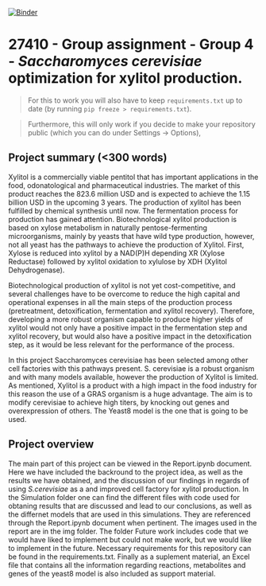 [![Binder](https://mybinder.org/badge_logo.svg)](https://mybinder.org/v2/gh/27410/https://github.com/27410/27410-2020-group-project-group4_xylitolproduction.git/main)

# 27410 - Group assignment - Group 4 - *Saccharomyces cerevisiae* optimization for xylitol production.

> For this to work you will also have to keep `requirements.txt` up to date (by running `pip freeze > requirements.txt`).

> Furthermore, this will only work if you decide to make your repository public (which you can do under Settings -> Options),

## Project summary (<300 words)
Xylitol is a commercially viable pentitol that has important applications in the food, odonatological and pharmaceutical industries. The market of this product reaches the 823.6 million USD and is expected to achieve the 1.15 billion USD in the upcoming 3 years. The production of xylitol has been fulfilled by chemical synthesis until now. The fermentation process for production has gained attention. Biotechnological xylitol production is based on xylose metabolism in naturally pentose-fermenting microorganisms, mainly by yeasts that have wild type production, however, not all yeast has the pathways to achieve the production of Xylitol. First, Xylose is reduced into xylitol by a NAD(P)H depending XR (Xylose Reductase) followed by xylitol oxidation to xylulose by XDH (Xylitol Dehydrogenase).

Biotechnological production of xylitol is not yet cost-competitive, and several challenges have to be overcome to reduce the high capital and operational expenses in all the main steps of the production process (pretreatment, detoxification, fermentation and xylitol recovery). Therefore, developing a more robust organism capable to produce higher yields of xylitol would not only have a positive impact in the fermentation step and xylitol recovery, but would also have a positive impact in the detoxification step, as it would be less relevant for the performance of the process.

In this project Saccharomyces cerevisiae has been selected among other cell factories with this pathways present. S. cerevisiae is a robust organism and with many models available, however the production of Xylitol is limited. As mentioned, Xylitol is a product with a high impact in the food industry for this reason the use of a GRAS organism is a huge advantage. The aim is to modify cerevisiae to achieve high titers, by knocking out genes and overexpression of others. The Yeast8 model is the one that is going to be used. 

## Project overview
The main part of this project can be viewed in the Report.ipynb document. Here we have included the backround to the project idea, as well as the results we have obtained, and the discussion of our findings in regards of using *S.cerevisiae* as a and improved cell factory for xylitol production. In the Simulation folder one can find the different files with code used for obtaning results that are discussed and lead to our conclusions, as well as the differnet models that are used in this simulations. They are referenced through the Report.ipynb document when pertinent. The images used in the report are in the img folder. The folder Future work includes code that we would have liked to implement but could not make work, but we would like to implement in the future. Necessary requirements for this repository can be found in the requirements.txt. Finally as a suplement material, an Excel file that contains all the information regarding reactions, metabolites and genes of the yeast8 model is also included as support material.
